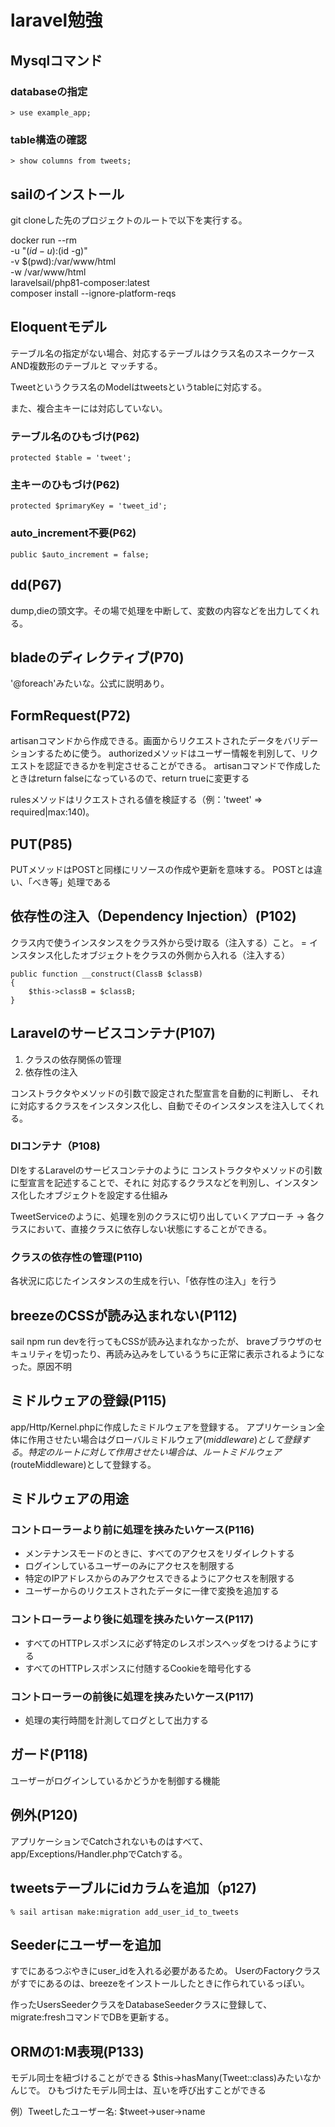 # laravel勉強

## Mysqlコマンド

### databaseの指定

    > use example_app;

### table構造の確認

    > show columns from tweets;

## sailのインストール

git cloneした先のプロジェクトのルートで以下を実行する。

docker run --rm \
    -u "$(id -u):$(id -g)" \
    -v $(pwd):/var/www/html \
    -w /var/www/html \
    laravelsail/php81-composer:latest \
    composer install --ignore-platform-reqs


## Eloquentモデル

テーブル名の指定がない場合、対応するテーブルはクラス名のスネークケースAND複数形のテーブルと
マッチする。

Tweetというクラス名のModelはtweetsというtableに対応する。

また、複合主キーには対応していない。

### テーブル名のひもづけ(P62)

    protected $table = 'tweet';

### 主キーのひもづけ(P62)

    protected $primaryKey = 'tweet_id';

### auto_increment不要(P62)

    public $auto_increment = false;

## dd(P67)

dump,dieの頭文字。その場で処理を中断して、変数の内容などを出力してくれる。

## bladeのディレクティブ(P70)

'@foreach'みたいな。公式に説明あり。


## FormRequest(P72)

artisanコマンドから作成できる。画面からリクエストされたデータをバリデーションするために使う。
authorizedメソッドはユーザー情報を判別して、リクエストを認証できるかを判定させることができる。
artisanコマンドで作成したときはreturn falseになっているので、return trueに変更する

rulesメソッドはリクエストされる値を検証する（例：'tweet' => required|max:140)。

## PUT(P85)

PUTメソッドはPOSTと同様にリソースの作成や更新を意味する。
POSTとは違い、「べき等」処理である

## 依存性の注入（Dependency Injection）(P102)

クラス内で使うインスタンスをクラス外から受け取る（注入する）こと。
= インスタンス化したオブジェクトをクラスの外側から入れる（注入する）

    public function __construct(ClassB $classB)
    {
        $this->classB = $classB;
    }


## Laravelのサービスコンテナ(P107)

1. クラスの依存関係の管理
2. 依存性の注入

コンストラクタやメソッドの引数で設定された型宣言を自動的に判断し、
それに対応するクラスをインスタンス化し、自動でそのインスタンスを注入してくれる。

### DIコンテナ（P108)

DIをするLaravelのサービスコンテナのように
コンストラクタやメソッドの引数に型宣言を記述することで、それに
対応するクラスなどを判別し、インスタンス化したオブジェクトを設定する仕組み

TweetServiceのように、処理を別のクラスに切り出していくアプローチ
→  各クラスにおいて、直接クラスに依存しない状態にすることができる。

### クラスの依存性の管理(P110)

各状況に応じたインスタンスの生成を行い、「依存性の注入」を行う

## breezeのCSSが読み込まれない(P112)

sail npm run devを行ってもCSSが読み込まれなかったが、
braveブラウザのセキュリティを切ったり、再読み込みをしているうちに正常に表示されるようになった。原因不明


## ミドルウェアの登録(P115)

app/Http/Kernel.phpに作成したミドルウェアを登録する。
アプリケーション全体に作用させたい場合はグローバルミドルウェア($middleware)として登録する。
特定のルートに対して作用させたい場合は、ルートミドルウェア($routeMiddleware)として登録する。

## ミドルウェアの用途

### コントローラーより前に処理を挟みたいケース(P116)

* メンテナンスモードのときに、すべてのアクセスをリダイレクトする
* ログインしているユーザーのみにアクセスを制限する
* 特定のIPアドレスからのみアクセスできるようにアクセスを制限する
* ユーザーからのリクエストされたデータに一律で変換を追加する

### コントローラーより後に処理を挟みたいケース(P117)

* すべてのHTTPレスポンスに必ず特定のレスポンスヘッダをつけるようにする
* すべてのHTTPレスポンスに付随するCookieを暗号化する

### コントローラーの前後に処理を挟みたいケース(P117)

* 処理の実行時間を計測してログとして出力する


## ガード(P118)

ユーザーがログインしているかどうかを制御する機能

## 例外(P120)
アプリケーションでCatchされないものはすべて、 app/Exceptions/Handler.phpでCatchする。


## tweetsテーブルにidカラムを追加（p127)

    % sail artisan make:migration add_user_id_to_tweets

## Seederにユーザーを追加

すでにあるつぶやきにuser_idを入れる必要があるため。
UserのFactoryクラスがすでにあるのは、breezeをインストールしたときに作られているっぽい。

作ったUsersSeederクラスをDatabaseSeederクラスに登録して、migrate:freshコマンドでDBを更新する。


## ORMの1:M表現(P133)

モデル同士を紐づけることができる $this->hasMany(Tweet::class)みたいなかんじで。
ひもづけたモデル同士は、互いを呼び出すことができる

例）Tweetしたユーザー名: $tweet->user->name
